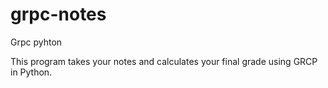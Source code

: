 # grpc-notes
Grpc pyhton

This program takes your notes and calculates your final grade using GRCP in Python.
